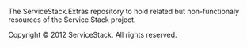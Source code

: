 The ServiceStack.Extras repository to hold related but non-functionaly resources of the Service Stack project.

Copyright © 2012 ServiceStack. All rights reserved.